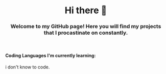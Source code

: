 <h1 align="center">Hi there 👋</h1>

<h3 align="center">Welcome to my GitHub page! Here you will find my projects that I procastinate on constantly.</h3>
<br>

#### Coding Languages I'm currently learning:

i don't know to code.

